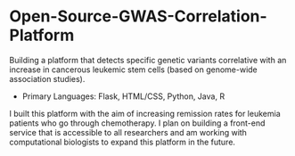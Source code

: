 # Open-Source-GWAS-Correlation-Platform
Building a platform that detects specific genetic variants correlative with an increase in cancerous leukemic stem cells (based on genome-wide association studies).
- Primary Languages: Flask, HTML/CSS, Python, Java, R

I built this platform with the aim of increasing remission rates for leukemia patients who go through chemotherapy. I plan on building a front-end service that is accessible to all researchers and am working with computational biologists to expand this platform in the future. 
 
